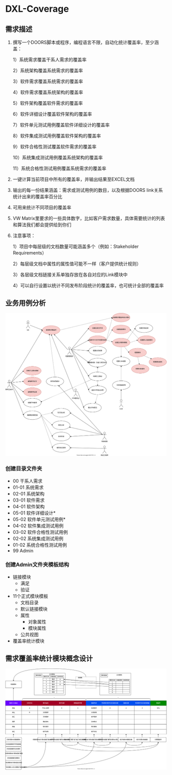 # DXL-Coverage

## 需求描述

1. 撰写一个DOORS脚本或程序，编程语言不限，自动化统计覆盖率，至少涵盖：

    1）系统需求覆盖干系人需求的覆盖率

    2）系统架构覆盖系统需求的覆盖率

    3）软件需求覆盖系统需求的覆盖率

    4）软件需求覆盖系统架构的覆盖率

    5）软件架构覆盖软件需求的覆盖率

    6）软件详细设计覆盖软件架构的覆盖率

    7）软件单元测试用例覆盖软件详细设计的覆盖率

    8）软件集成测试用例覆盖软件架构的覆盖率

    9）软件合格性测试覆盖软件需求的覆盖率

    10）系统集成测试用例覆盖系统架构的覆盖率

    11）系统合格性测试用例覆盖系统需求的覆盖率

2. 一键计算当前项目中所有的覆盖率，并输出结果至EXCEL文档

3. 输出的每一份结果涵盖：需求或测试用例的数目，以及根据DOORS link关系统计出来的覆盖率百分比

4. 可用来统计不同项目的覆盖率

5. VW Matrix里要求的一些具体数字，比如客户需求数量，具体需要统计的列表和算法我们都会提供给到你们

6. 注意事项：

    1）项目中每层级的文档数量可能涵盖多个（例如：Stakeholder Requirements）

    2）每层级文档中属性的属性值可能不一样（客户提供统计规则）

    3）各层级文档链接关系单独存放在各自对应的Link模块中

    4）可以自行设置以统计不同发布阶段统计的覆盖率，也可统计全部的覆盖率

## 业务用例分析

![Use Case Diagram](UseCase.drawio.svg)

### 创建目录文件夹

- 00 干系人需求
- 01-01 系统需求
- 02-01 系统架构
- 03-01 软件需求
- 04-01 软件架构
- 05-01 软件详细设计*
- 05-02 软件单元测试用例*
- 04-02 软件集成测试用例
- 03-02 软件合格性测试用例
- 02-02 系统集成测试用例
- 01-02 系统合格性测试用例
- 99 Admin

### 创建Admin文件夹模板结构

- 链接模块
  - 满足
  - 验证
- 11个正式模块模板
  - 文档目录
  - 默认链接模块
  - 属性
    - 对象属性
    - 模块属性
  - 公共视图
- 覆盖率统计模块

## 需求覆盖率统计模块概念设计

![概念图](概念设计图.drawio.svg)